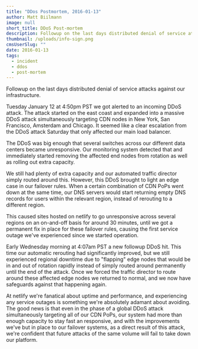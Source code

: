 ```yaml
---
title: "DDos Postmortem, 2016-01-13"
author: Matt Biilmann
image: null
short_title: DDoS Post-mortem
description: Followup on the last days distributed denial of service attacks against our infrastructure.
thumbnail: /uploads/info-sign.png
cmsUserSlug: ""
date: 2016-01-13
tags:
  - incident
  - ddos
  - post-mortem
---
```


Followup on the last days distributed denial of service attacks against our infrastructure.

Tuesday January 12 at 4:50pm PST we got alerted to an incoming DDoS attack. The attack started on the east coast and expanded into a massive DDoS attack simultaneously targeting CDN nodes in New York, San Francisco, Amsterdam and Chicago. It seemed like a clear escalation from the DDoS attack Saturday that only affected our main load balancer.

<!-- excerpt -->

The DDoS was big enough that several switches across our different data centers became unresponsive. Our monitoring system detected that and immediately started removing the affected end nodes from rotation as well as rolling out extra capacity.

We still had plenty of extra capacity and our automated traffic director simply routed around this. However, this DDoS brought to light an edge case in our failover rules. When a certain combination of CDN PoPs went down at the same time, our DNS servers would start returning empty DNS records for users within the relevant region, instead of rerouting to a different region.

This caused sites hosted on netlify to go unresponsive across several regions on an on-and-off basis for around 30 minutes, until we got a permanent fix in place for these failover rules, causing the first service outage we've experienced since we started operation.

Early Wednesday morning at 4:07am PST a new followup DDoS hit. This time our automatic rerouting had significantly improved, but we still experienced regional downtime due to "flapping" edge nodes that would be in and out of rotation rapidly instead of simply routed around permanently until the end of the attack. Once we forced the traffic director to route around these affected edge nodes we returned to normal, and we now have safeguards against that happening again.

At netlify we're fanatical about uptime and performance, and experiencing any service outages is something we're absolutely adamant about avoiding. The good news is that even in the phase of a global DDoS attack simultaneously targeting all of our CDN PoPs, our system had more than enough capacity to stay fast an responsive, and with the improvements we've but in place to our failover systems, as a direct result of this attack, we're confident that future attacks of the same volume will fail to take down our platform.